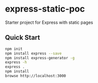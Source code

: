# express-static-poc
Starter project for Express with static pages

## Quick Start

```bash
npm init
npm install express --save
npm install express-generator -g
express -h
express .
npm install
browse http://localhost:3000
```
